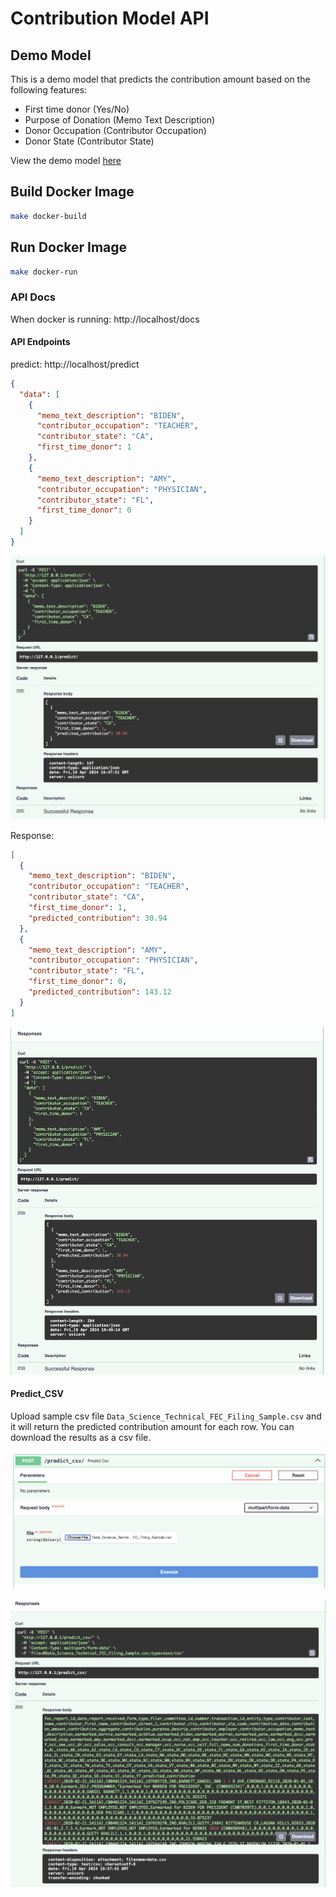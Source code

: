 # Contribution Model API


## Demo Model

This is a demo model that predicts the contribution amount based on the following features:

- First time donor (Yes/No)
- Purpose of Donation (Memo Text Description)
- Donor Occupation (Contributor Occupation)
- Donor State (Contributor State)

View the demo model [here](https://papagorgio23-segmentation-api-appapp-q4hb3q.streamlit.app/)



## Build Docker Image

```bash
make docker-build 
```


## Run Docker Image

```bash
make docker-run
```



### API Docs

When docker is running: http://localhost/docs


#### API Endpoints

predict: http://localhost/predict

```json
{
  "data": [
    {
      "memo_text_description": "BIDEN",
      "contributor_occupation": "TEACHER",
      "contributor_state": "CA",
      "first_time_donor": 1
    },
    {
      "memo_text_description": "AMY",
      "contributor_occupation": "PHYSICIAN",
      "contributor_state": "FL",
      "first_time_donor": 0
    }
  ]
}
```

![API Request](https://github.com/papagorgio23/segmentation_api/blob/main/img/predict_api_2.png)




Response:

```json
[
  {
    "memo_text_description": "BIDEN",
    "contributor_occupation": "TEACHER",
    "contributor_state": "CA",
    "first_time_donor": 1,
    "predicted_contribution": 30.94
  },
  {
    "memo_text_description": "AMY",
    "contributor_occupation": "PHYSICIAN",
    "contributor_state": "FL",
    "first_time_donor": 0,
    "predicted_contribution": 143.12
  }
]
```


![API Request](https://github.com/papagorgio23/segmentation_api/blob/main/img/predict_api_4.png)


#### Predict_CSV

Upload sample csv file `Data_Science_Technical_FEC_Filing_Sample.csv` and it will return the predicted contribution amount for each row. You can download the results as a csv file.


![API Request](https://github.com/papagorgio23/segmentation_api/blob/main/img/predict_csv_api_1.png)


![API Request](https://github.com/papagorgio23/segmentation_api/blob/main/img/predict_csv_api_2.png)
